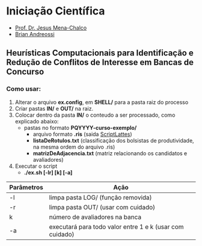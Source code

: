 # Iniciação Científica
* [Prof. Dr. Jesus Mena-Chalco](http://professor.ufabc.edu.br/~jesus.mena/) 
* [Brian Andreossi](https://www.linkedin.com/in/brian-andreossi-455258169/)
## Heurísticas Computacionais para Identificação e Redução de Conflitos de Interesse em Bancas de Concurso
### Como usar:
1. Alterar o arquivo **ex.config**, em **SHELL/** para a pasta raiz do processo
2. Criar pastas **IN/** e **OUT/** na raiz.
3. Colocar dentro da pasta **IN/** o conteudo a ser processado, como explicado abaixo:
    - pastas no formato **PQYYYY-curso-exemplo/**
        - arquivo formato **.ris** (saida [ScriptLattes](http://scriptlattes.sourceforge.net))
        - **listaDeRotulos.txt** (classificação dos bolsistas de produtividade, na mesma ordem do arquivo .ris)
        - **matrizDeAdjacencia.txt** (matriz relacionando os candidatos e avaliadores)
4. Executar o script 
    - **./ex.sh [-lr] [k] [-a]**
  
| Parâmetros          |  Ação                                  |
| ------------------- | -------------------------------------  |
|         -l          | limpa pasta LOG/ (função removida)      |
|         -r          | limpa pasta OUT/ (usar com cuidado)     |
|         k           |   número de avaliadores na banca       |
|         -a          | executará para todo valor entre 1 e k (usar com cuidado)| 
